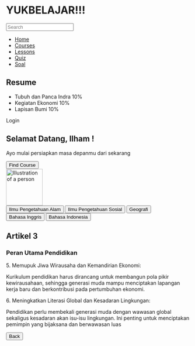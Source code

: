 <html lang="en">
 <head>
  <meta charset="utf-8"/>
  <meta content="width=device-width, initial-scale=1.0" name="viewport"/>
  <title>
   YUKBELAJAR!!!
  </title>
  <script src="https://cdn.tailwindcss.com">
  </script>
  <link href="https://cdnjs.cloudflare.com/ajax/libs/font-awesome/5.15.3/css/all.min.css" rel="stylesheet"/>
 </head>
 <body class="bg-gray-100">
  <div class="flex h-screen">
   <!-- Sidebar -->
   <div class="w-1/4 bg-white p-4">
    <h1 class="text-2xl font-bold mb-4">
     YUKBELAJAR!!!
    </h1>
    <div class="relative mb-4">
     <input class="w-full p-2 border rounded" placeholder="Search" type="text"/>
     <i class="fas fa-search absolute top-3 right-3 text-gray-400">
     </i>
    </div>
    <nav class="mb-4">
     <ul>
      <li class="mb-2">
       <a class="text-blue-500" href="#">
        Home
       </a>
      </li>
      <li class="mb-2">
       <a href="#">
        Courses
       </a>
      </li>
      <li class="mb-2">
       <a href="#">
        Lessons
       </a>
      </li>
      <li class="mb-2">
       <a href="#">
        Quiz
       </a>
      </li>
      <li class="mb-2">
       <a href="#">
        Soal
       </a>
      </li>
     </ul>
    </nav>
    <div>
     <h2 class="font-bold mb-2">
      Resume
     </h2>
     <ul>
      <li class="mb-2">
       <div class="flex justify-between">
        <span>
         Tubuh dan Panca Indra
        </span>
        <span>
         10%
        </span>
       </div>
       <div class="w-full bg-gray-200 rounded-full h-2.5">
        <div class="bg-blue-500 h-2.5 rounded-full" style="width: 10%">
        </div>
       </div>
      </li>
      <li class="mb-2">
       <div class="flex justify-between">
        <span>
         Kegiatan Ekonomi
        </span>
        <span>
         10%
        </span>
       </div>
       <div class="w-full bg-gray-200 rounded-full h-2.5">
        <div class="bg-blue-500 h-2.5 rounded-full" style="width: 10%">
        </div>
       </div>
      </li>
      <li class="mb-2">
       <div class="flex justify-between">
        <span>
         Lapisan Bumi
        </span>
        <span>
         10%
        </span>
       </div>
       <div class="w-full bg-gray-200 rounded-full h-2.5">
        <div class="bg-blue-500 h-2.5 rounded-full" style="width: 10%">
        </div>
       </div>
      </li>
     </ul>
    </div>
   </div>
   <!-- Main Content -->
   <div class="flex-1 p-6">
    <div class="flex justify-between items-center mb-6">
     <div class="flex items-center">
      <i class="fas fa-bell text-gray-400 mr-4">
      </i>
      <i class="fas fa-cog text-gray-400 mr-4">
      </i>
      <i class="fas fa-user-circle text-gray-400 mr-2">
      </i>
      <span>
       Login
      </span>
     </div>
    </div>
    <div class="bg-gradient-to-r from-teal-400 to-blue-500 p-6 rounded-lg mb-6 flex items-center">
     <div class="flex-1">
      <h2 class="text-2xl font-bold text-white mb-2">
       Selamat Datang, Ilham !
      </h2>
      <p class="text-white mb-4">
       Ayo mulai persiapkan masa depanmu dari sekarang
      </p>
      <button class="bg-blue-600 text-white px-4 py-2 rounded">
       Find Course
      </button>
     </div>
     <img alt="Illustration of a person" class="w-24 h-24 rounded-full" height="100" src="https://storage.googleapis.com/a1aa/image/zR8OlkoVGOIdG1pUILmnXMLfqczUTIoQUGmK78nKbe0SEY8TA.jpg" width="100"/>
    </div>
    <div class="flex space-x-2 mb-6">
     <button class="bg-gray-200 text-gray-700 px-4 py-2 rounded">
      Ilmu Pengetahuan Alam
     </button>
     <button class="bg-gray-200 text-gray-700 px-4 py-2 rounded">
      Ilmu Pengetahuan Sosial
     </button>
     <button class="bg-gray-200 text-gray-700 px-4 py-2 rounded">
      Geografi
     </button>
     <button class="bg-gray-200 text-gray-700 px-4 py-2 rounded">
      Bahasa Inggris
     </button>
     <button class="bg-gray-200 text-gray-700 px-4 py-2 rounded">
      Bahasa Indonesia
     </button>
    </div>
    <div>
     <h2 class="text-2xl font-bold mb-2">
      Artikel
      <span class="text-blue-500">
       3
      </span>
     </h2>
     <div class="bg-gradient-to-r from-teal-400 to-blue-500 p-6 rounded-lg">
      <h3 class="font-bold mb-2">
       Peran Utama Pendidikan
      </h3>
      <p class="mb-2">
       5. Memupuk Jiwa Wirausaha dan Kemandirian Ekonomi:
      </p>
      <p class="mb-2">
       Kurikulum pendidikan harus dirancang untuk membangun pola pikir kewirausahaan, sehingga generasi muda mampu menciptakan lapangan kerja baru dan berkontribusi pada pertumbuhan ekonomi.
      </p>
      <p class="mb-2">
       6. Meningkatkan Literasi Global dan Kesadaran Lingkungan:
      </p>
      <p class="mb-2">
       Pendidikan perlu membekali generasi muda dengan wawasan global sekaligus kesadaran akan isu-isu lingkungan. Ini penting untuk menciptakan pemimpin yang bijaksana dan berwawasan luas
      </p>
      <button class="bg-blue-600 text-white px-4 py-2 rounded">
       Back
      </button>
     </div>
    </div>
   </div>
  </div>
 </body>
</html>

